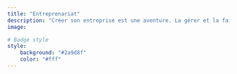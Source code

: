 ```yaml
---
title: "Entreprenariat"
description: "Créer son entreprise est une aventure. La gérer et la faire grandir est l’étape suivante. Mais savez-vous comment s’y prendre. Je ne prétends pas tout savoir, mais ici, vous trouverez mes astuces sur le sujet. N’hésitez pas à me contacter si vous avez des questions."
image:

# Badge style
style:
    background: "#2a9d8f"
    color: "#fff"
---
```

